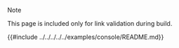> [!NOTE]
>
> This page is included only for link validation during build.

{{#include ../../../../../examples/console/README.md}}
